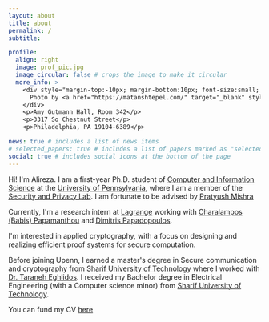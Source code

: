 ```yaml
---
layout: about
title: about
permalink: /
subtitle:

profile:
  align: right
  image: prof_pic.jpg
  image_circular: false # crops the image to make it circular
  more_info: >
    <div style="margin-top:-10px; margin-bottom:10px; font-size:small; color:gray;">
      Photo by <a href="https://matanshtepel.com/" target="_blank" style="color:gray;">Matan</a>
    </div>
    <p>Amy Gutmann Hall, Room 342</p>
    <p>3317 So Chestnut Street</p>
    <p>Philadelphia, PA 19104-6389</p>

news: true # includes a list of news items
# selected_papers: true # includes a list of papers marked as "selected={true}"
social: true # includes social icons at the bottom of the page
---
```


Hi! I'm Alireza. I am a first-year Ph.D. student of [Computer and Information Science](https://www.cis.upenn.edu/) at the [University of Pennsylvania](https://www.upenn.edu/), where I am a member of the [Security and Privacy Lab](https://splab.cis.upenn.edu/). I am fortunate to be advised by [Pratyush Mishra](https://pratyushmishra.com/)

Currently, I'm a research intern at [Lagrange](https://www.lagrange.dev/) working with [Charalampos (Babis) Papamanthou](https://www.cs.yale.edu/homes/cpap/) and [Dimitris Papadopoulos](https://www.cse.ust.hk/~dipapado/).

I'm interested in applied cryptography, with a focus on designing and realizing efficient proof systems for secure computation.

Before joining Upenn, I earned a master's degree in Secure communication and cryptography from [Sharif University of Technology](https://en.sharif.ir/) where I worked with [Dr. Taraneh Eghlidos](https://sharif.edu/~teghlidos/). I received my Bachelor degree in Electrical Engineering (with a Computer science minor) from [Sharif University of Technology](https://en.sharif.ir/).

You can fund my CV [here](assets/pdf/cv.pdf)